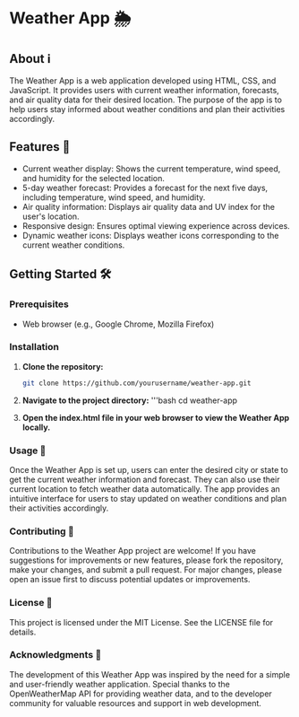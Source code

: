 # Weather App 🌦️

## About ℹ️

The Weather App is a web application developed using HTML, CSS, and JavaScript. It provides users with current weather information, forecasts, and air quality data for their desired location. The purpose of the app is to help users stay informed about weather conditions and plan their activities accordingly.

## Features 🚀

- Current weather display: Shows the current temperature, wind speed, and humidity for the selected location.
- 5-day weather forecast: Provides a forecast for the next five days, including temperature, wind speed, and humidity.
- Air quality information: Displays air quality data and UV index for the user's location.
- Responsive design: Ensures optimal viewing experience across devices.
- Dynamic weather icons: Displays weather icons corresponding to the current weather conditions.

## Getting Started 🛠️

### Prerequisites

- Web browser (e.g., Google Chrome, Mozilla Firefox)

### Installation

1. **Clone the repository:**
   ```bash
   git clone https://github.com/yourusername/weather-app.git

2. **Navigate to the project directory:**
   '''bash
   cd weather-app

3. **Open the index.html file in your web browser to view the Weather App locally.**

### Usage 📝

Once the Weather App is set up, users can enter the desired city or state to get the current weather information and forecast. They can also use their current location to fetch weather data automatically. The app provides an intuitive interface for users to stay updated on weather conditions and plan their activities accordingly.

### Contributing 🤝
Contributions to the Weather App project are welcome! If you have suggestions for improvements or new features, please fork the repository, make your changes, and submit a pull request. For major changes, please open an issue first to discuss potential updates or improvements.

### License 📄
This project is licensed under the MIT License. See the LICENSE file for details.

### Acknowledgments 🙏
The development of this Weather App was inspired by the need for a simple and user-friendly weather application. Special thanks to the OpenWeatherMap API for providing weather data, and to the developer community for valuable resources and support in web development.


